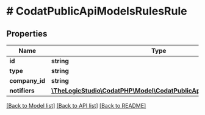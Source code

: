 # # CodatPublicApiModelsRulesRule

## Properties

Name | Type | Description | Notes
------------ | ------------- | ------------- | -------------
**id** | **string** |  |
**type** | **string** |  |
**company_id** | **string** |  | [optional]
**notifiers** | [**\TheLogicStudio\CodatPHP\Model\CodatPublicApiModelsRulesNotifiers**](CodatPublicApiModelsRulesNotifiers.md) |  | [optional]

[[Back to Model list]](../../README.md#models) [[Back to API list]](../../README.md#endpoints) [[Back to README]](../../README.md)
